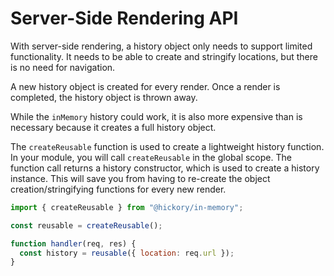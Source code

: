 # Server-Side Rendering API

With server-side rendering, a history object only needs to support limited functionality. It needs to be able to create and stringify locations, but there is no need for navigation.

A new history object is created for every render. Once a render is completed, the history object is thrown away.

While the `inMemory` history could work, it is also more expensive than is necessary because it creates a full history object.

The `createReusable` function is used to create a lightweight history function. In your module, you will call `createReusable` in the global scope. The function call returns a history constructor, which is used to create a history instance. This will save you from having to re-create the object creation/stringifying functions for every new render.

```js
import { createReusable } from "@hickory/in-memory";

const reusable = createReusable();

function handler(req, res) {
  const history = reusable({ location: req.url });
}
```
